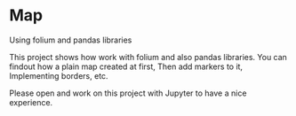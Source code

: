 # Map
 Using folium and pandas libraries

This project shows how work with folium and also pandas libraries.
You can findout how a plain map created at first, Then add markers to it, Implementing borders, etc.

Please open and work on this project with Jupyter to have a nice experience.


